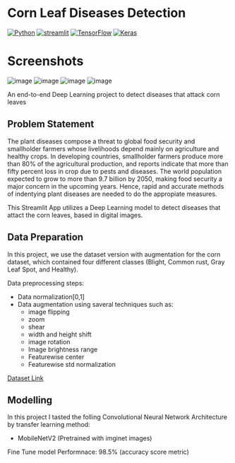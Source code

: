 # **Corn Leaf Diseases Detection**

[![Python](https://img.shields.io/badge/python-3670A0?style=for-the-badge&logo=python&logoColor=ffdd54)](https://www.python.org)
[![streamlit](https://img.shields.io/badge/Streamlit-FF4B4B?style=for-the-badge&logo=Streamlit&logoColor=white)](https://streamlit.io/)
[![TensorFlow](https://img.shields.io/badge/TensorFlow-%23FF6F00.svg?style=for-the-badge&logo=TensorFlow&logoColor=white)](https://www.tensorflow.org/)
[![Keras](https://img.shields.io/badge/Keras-%23D00000.svg?style=for-the-badge&logo=Keras&logoColor=white)](https://keras.io/)

# **Screenshots**
![image](https://github.com/MainakRepositor/CLDP/assets/64016811/dcd9a71e-b698-41d5-848a-8acd09ac223a)
![image](https://github.com/MainakRepositor/CLDP/assets/64016811/9e985283-7f41-4db4-bbb5-c22b65cc95b4)
![image](https://github.com/MainakRepositor/CLDP/assets/64016811/ffe5dbcb-f58d-4566-b864-9ba84b0b4568)
![image](https://github.com/MainakRepositor/CLDP/assets/64016811/1d363028-6acf-450d-bc88-1ba341f9a233)



An end-to-end Deep Learning project to detect diseases that attack corn leaves

## **Problem Statement**
The plant diseases compose a threat to global food security and smallholder farmers whose livelihoods depend mainly on agriculture and healthy crops. In developing countries, smallholder farmers produce more than 80% of the agricultural production, and reports indicate that more than fifty percent loss in crop due to pests and diseases. The world population expected to grow to more than 9.7 billion by 2050, making food security a major concern in the upcoming years. Hence, rapid and accurate methods of indentying plant diseases are needed to do the appropiate measures.

This Streamlit App utilizes a Deep Learning model to detect diseases that attact the corn leaves, based in digital images.



## **Data Preparation**

In this project, we use the dataset version with augmentation for the corn dataset, which contained four different classes (Blight, Common rust, Gray Leaf Spot, and Healthy).

Data preprocessing steps:

- Data normalization[0,1]
- Data augmentation using saveral techniques such as:
  - image flipping
  - zoom
  - shear
  - width and height shift
  - image rotation
  - Image brightness range
  - Featurewise center
  - Featurewise std normalization

[Dataset Link](https://www.kaggle.com/datasets/smaranjitghose/corn-or-maize-leaf-disease-dataset/data)

## Modelling
In this project I tasted the folling Convolutional Neural Network Architecture by transfer learning method:

 - MobileNetV2 (Pretrained with imginet images)

Fine Tune model Performnace: 98.5% (accuracy score metric)


